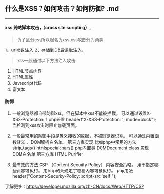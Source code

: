 
## 什么是XSS？如何攻击？如何防御? .md
---
#### xss 跨站脚本攻击，（cross site scripting）,
> 为了区分css所以起名为xss,xss攻击分为两类

1、url参数注入
2、存储到DB后读取注入。

> xss一般通过以下方法注入攻击

1. HTML节点内容
2. HTML属性
3. Javascript代码
4. 富文本

#### 防御

1. 一般浏览器都自带防御xss，但在脚本中xss不能被拦截。
可以通过设置X-XSS-Protection: 1 
php设置 header("X-XSS-Protection: 1; mode=block"); 
当检测到xss攻击时阻止加载页面。

2. 一般最常用的防御手段是转义接收的数据，不被浏览器识别。
可以通过内置函数转义 、DOM解析白名单、 第三方库实现
比如php中常用的方法 strip_tags() htmlspecialchars()
php内置类 DOMDocument class 实现DOM白名单
第三方库 HTML Purifier

3. 最有效的方法
CSP （Content Security Policy） 内容安全策略。
用于指定哪些内容可执行。
用http的头规定了哪些内容可被执行。
php用法
header("Content-Security-Policy: script-src 'self'");

了解更多：https://developer.mozilla.org/zh-CN/docs/Web/HTTP/CSP